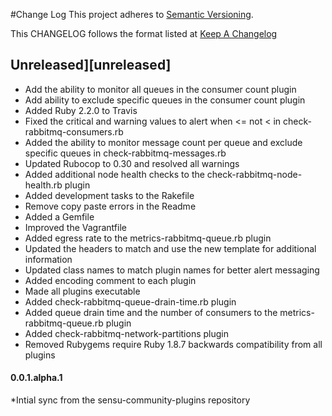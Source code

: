 #Change Log
This project adheres to [Semantic Versioning](http://semver.org/).

This CHANGELOG follows the format listed at [Keep A Changelog](http://keepachangelog.com/)

## Unreleased][unreleased]
* Add the ability to monitor all queues in the consumer count plugin
* Add ability to exclude specific queues in the consumer count plugin
* Added Ruby 2.2.0 to Travis
* Fixed the critical and warning values to alert when <= not < in check-rabbitmq-consumers.rb
* Added the ability to monitor message count per queue and exclude specific queues in check-rabbitmq-messages.rb
* Updated Rubocop to 0.30 and resolved all warnings
* Added additional node health checks to the check-rabbitmq-node-health.rb plugin
* Added development tasks to the Rakefile
* Remove copy paste errors in the Readme
* Added a Gemfile
* Improved the Vagrantfile
* Added egress rate to the metrics-rabbitmq-queue.rb plugin
* Updated the headers to match and use the new template for additional information
* Updated class names to match plugin names for better alert messaging
* Added encoding comment to each plugin
* Made all plugins executable
* Added check-rabbitmq-queue-drain-time.rb plugin
* Added queue drain time and the number of consumers to the metrics-rabbitmq-queue.rb plugin
* Added check-rabbitmq-network-partitions plugin
* Removed Rubygems require Ruby 1.8.7 backwards compatibility from all plugins

#### 0.0.1.alpha.1
*Intial sync from the sensu-community-plugins repository
